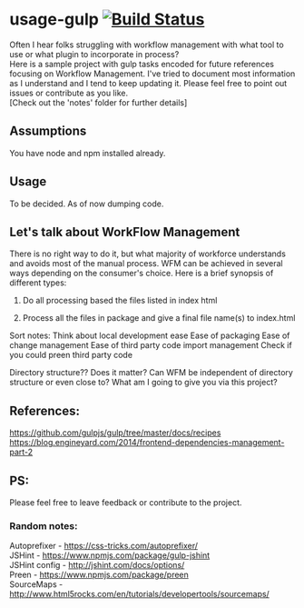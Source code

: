 # usage-gulp [![Build Status](https://travis-ci.org/goel4ever/usage-gulp.svg?branch=master)](https://travis-ci.org/goel4ever/usage-gulp)
Often I hear folks struggling with workflow management with what tool to use or what plugin to incorporate in process?<br>
Here is a sample project with gulp tasks encoded for future references focusing on Workflow Management.
I've tried to document most information as I understand and I tend to keep updating it. Please feel free to point out issues or contribute as you like.<br>
[Check out the 'notes' folder for further details]

## Assumptions
You have node and npm installed already.

## Usage
To be decided. As of now dumping code.

## Let's talk about WorkFlow Management
There is no right way to do it, but what majority of workforce understands and avoids most of the manual process. WFM can be achieved in several ways depending on the consumer's choice. 
Here is a brief synopsis of different types:

1. Do all processing based the files listed in index html

2. Process all the files in package and give a final file name(s) to index.html

Sort notes:
Think about local development ease
Ease of packaging
Ease of change management
Ease of third party code import management
Check if you could preen third party code

Directory structure?? Does it matter?
Can WFM be independent of directory structure or even close to?
What am I going to give you via this project?

## References:
https://github.com/gulpjs/gulp/tree/master/docs/recipes <br>
https://blog.engineyard.com/2014/frontend-dependencies-management-part-2

## PS:
Please feel free to leave feedback or contribute to the project.

### Random notes:
Autoprefixer - https://css-tricks.com/autoprefixer/ <br>
JSHint - https://www.npmjs.com/package/gulp-jshint <br>
JSHint config - http://jshint.com/docs/options/ <br>
Preen - https://www.npmjs.com/package/preen <br>
SourceMaps - http://www.html5rocks.com/en/tutorials/developertools/sourcemaps/
